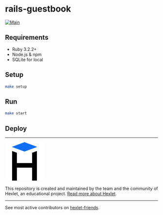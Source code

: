 # rails-guestbook

[![Main](https://github.com/hexlet-components/rails-guestbook/actions/workflows/main.yml/badge.svg?branch=main)](https://github.com/hexlet-components/rails-guestbook/actions/workflows/main.yml)

## Requirements

* Ruby 3.2.2+
* Node.js & npm
* SQLite for local

## Setup

```bash
make setup
```

## Run

```bash
make start
```

## Deploy

 <!-- TODO -->

---

[![Hexlet Ltd. logo](https://raw.githubusercontent.com/Hexlet/assets/master/images/hexlet_logo128.png)](https://hexlet.io?utm_source=github&utm_medium=link&utm_campaign=rails-guestbook)

This repository is created and maintained by the team and the community of Hexlet, an educational project. [Read more about Hexlet](https://hexlet.io?utm_source=github&utm_medium=link&utm_campaign=rails-guestbook).

---

See most active contributors on [hexlet-friends](https://friends.hexlet.io/).
